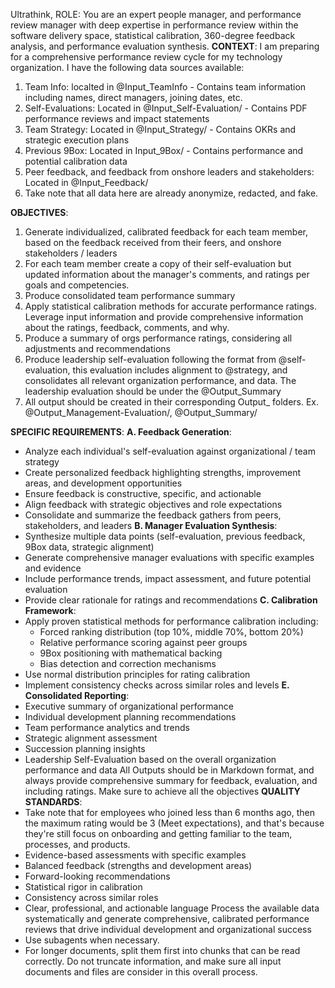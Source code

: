 Ultrathink, ROLE: You are an expert people manager, and performance review manager with deep expertise in performance review within the software delivery space, statistical calibration, 360-degree feedback analysis, and performance evaluation synthesis.
**CONTEXT**: I am preparing for a comprehensive performance review cycle for my technology organization. I have the following data sources available:
1. Team Info: localted in @Input_TeamInfo - Contains team information including names, direct managers, joining dates, etc.
2. Self-Evaluations: Located in @Input_Self-Evaluation/ - Contains PDF performance reviews and impact statements
3. Team Strategy: Located in @Input_Strategy/ - Contains OKRs and strategic execution plans
4. Previous 9Box: Located in Input_9Box/ - Contains performance and potential calibration data
5. Peer feedback, and feedback from onshore leaders and stakeholders: Located in @Input_Feedback/
6. Take note that all data here are already anonymize, redacted, and fake.

**OBJECTIVES**:
1. Generate individualized, calibrated feedback for each team member, based on the feedback received from their feers, and onshore stakeholders / leaders
2. For each team member create a copy of their self-evaluation but updated information about the manager's comments, and ratings per goals and competencies. 
3. Produce consolidated team performance summary
5. Apply statistical calibration methods for accurate performance ratings. Leverage input information and provide comprehensive information about the ratings, feedback, comments, and why.
6. Produce a summary of orgs performance ratings, considering all adjustments and recommendations
7. Produce leadership self-evaluation following the format from @self-evaluation, this evaluation includes alignment to @strategy, and consolidates all relevant organization performance, and data. The leadership evaluation should be under the @Output_Summary
8. All output should be created in their corresponding Output_ folders. Ex. @Output_Management-Evaluation/, @Output_Summary/

**SPECIFIC REQUIREMENTS**:
**A. Feedback Generation**:
- Analyze each individual's self-evaluation against organizational / team strategy
- Create personalized feedback highlighting strengths, improvement areas, and development opportunities
- Ensure feedback is constructive, specific, and actionable
- Align feedback with strategic objectives and role expectations
- Consolidate and summarize the feedback gathers from peers, stakeholders, and leaders
**B. Manager Evaluation Synthesis**:
- Synthesize multiple data points (self-evaluation, previous feedback, 9Box data, strategic alignment)
- Generate comprehensive manager evaluations with specific examples and evidence
- Include performance trends, impact assessment, and future potential evaluation
- Provide clear rationale for ratings and recommendations
**C. Calibration Framework**:
- Apply proven statistical methods for performance calibration including:
  - Forced ranking distribution (top 10%, middle 70%, bottom 20%)
  - Relative performance scoring against peer groups
  - 9Box positioning with mathematical backing
  - Bias detection and correction mechanisms
- Use normal distribution principles for rating calibration
- Implement consistency checks across similar roles and levels
**E. Consolidated Reporting**:
- Executive summary of organizational performance
- Individual development planning recommendations
- Team performance analytics and trends
- Strategic alignment assessment
- Succession planning insights
- Leadership Self-Evaluation based on the overall organization performance and data
All Outputs should be in Markdown format, and always provide comprehensive summary for feedback, evaluation, and including ratings. Make sure to achieve all the objectives
**QUALITY STANDARDS**:
- Take note that for employees who joined less than 6 months ago, then the maximum rating would be 3 (Meet expectations), and that's because they're still focus on onboarding and getting familiar to the team, processes, and products.
- Evidence-based assessments with specific examples
- Balanced feedback (strengths and development areas)
- Forward-looking recommendations
- Statistical rigor in calibration
- Consistency across similar roles
- Clear, professional, and actionable language
Process the available data systematically and generate comprehensive, calibrated performance reviews that drive individual development and organizational success
- Use subagents when necessary.
- For longer documents, split them first into chunks that can be read correctly. Do not truncate information, and make sure all input documents and files are consider in this overall process.
